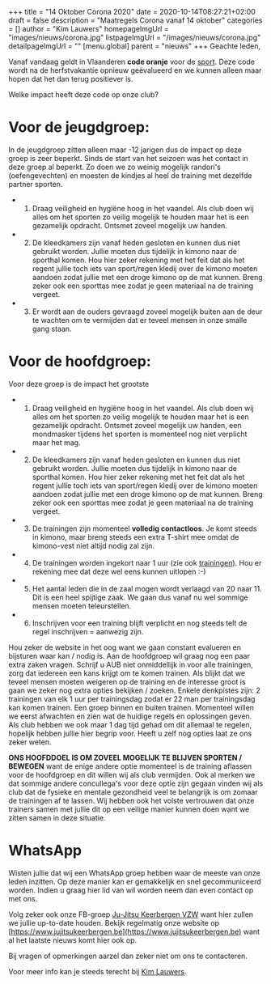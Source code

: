 +++
title = "14 Oktober Corona 2020"
date = 2020-10-14T08:27:21+02:00
draft = false
description = "Maatregels Corona vanaf 14 oktober"
categories = []
author = "Kim Lauwers"
homepageImgUrl = "images/nieuws/corona.jpg"
listpageImgUrl = "/images/nieuws/corona.jpg"
detailpageImgUrl = ""
[menu.global]
    parent = "nieuws"
+++
Geachte leden,

Vanaf vandaag geldt in Vlaanderen **code oranje** voor de [sport](https://www.sport.vlaanderen/sporten-in-tijden-van-corona/). Deze code wordt na de herfstvakantie opnieuw geëvalueerd en we kunnen alleen maar hopen dat het dan terug positiever is.


Welke impact heeft deze code op onze club?

# Voor de jeugdgroep:
In de jeugdgroep zitten alleen maar -12 jarigen dus de impact op deze groep is zeer beperkt. Sinds de start van het seizoen was het contact in deze groep al beperkt. Zo doen we zo weinig mogelijk randori's (oefengevechten) en moesten de kindjes al heel de training met dezelfde partner sporten.

* 1) Draag veiligheid en hygiëne hoog in het vaandel. Als club doen wij alles om het sporten zo veilig mogelijk te houden maar het is een gezamelijk opdracht. Ontsmet zoveel mogelijk uw handen.
* 2) De kleedkamers zijn vanaf heden gesloten en kunnen dus niet gebruikt worden. Jullie moeten dus tijdelijk in kimono naar de sporthal komen. Hou hier zeker rekening met het feit dat als het regent jullie toch iets van sport/regen kledij over de kimono moeten aandoen zodat jullie met een droge kimono op de mat kunnen. Breng zeker ook een sporttas mee zodat je geen materiaal na de training vergeet.
* 3) Er wordt aan de ouders gevraagd zoveel mogelijk buiten aan de deur te wachten om te vermijden dat er teveel mensen in onze smalle gang staan.
 

# Voor de hoofdgroep:
Voor deze groep is de impact het grootste

* 1) Draag veiligheid en hygiëne hoog in het vaandel. Als club doen wij alles om het sporten zo veilig mogelijk te houden maar het is een gezamelijk opdracht. Ontsmet zoveel mogelijk uw handen, een mondmasker tijdens het sporten is momenteel nog niet verplicht maar het mag.
* 2) De kleedkamers zijn vanaf heden gesloten en kunnen dus niet gebruikt worden. Jullie moeten dus tijdelijk in kimono naar de sporthal komen. Hou hier zeker rekening met het feit dat als het regent jullie toch iets van sport/regen kledij over de kimono moeten aandoen zodat jullie met een droge kimono op de mat kunnen. Breng zeker ook een sporttas mee zodat je geen materiaal na de training vergeet.
* 3) De trainingen zijn momenteel **volledig contactloos**. Je komt steeds in kimono, maar breng steeds een extra T-shirt mee omdat de kimono-vest niet altijd nodig zal zijn.
* 4) De trainingen worden ingekort naar 1 uur (zie ook [trainingen](https://www.jujitsukeerbergen.be/trainingen/)). Hou er rekening mee dat deze wel eens kunnen uitlopen :-)
* 5) Het aantal leden die in de zaal mogen wordt verlaagd van 20 naar 11. Dit is een heel spijtige zaak. We gaan dus vanaf nu wel sommige mensen moeten teleurstellen.
* 6) Inschrijven voor een training blijft verplicht en nog steeds telt de regel inschrijven = aanwezig zijn.

Hou zeker de website in het oog want we gaan constant evalueren en bijsturen waar kan / nodig is.
Aan de hoofdgroep wil graag nog een paar extra zaken vragen. Schrijf u AUB niet onmiddellijk in voor alle trainingen, zorg dat iedereen een kans krijgt om te komen trainen.
Als blijkt dat we teveel mensen moeten weigeren op de training en de interesse groot is gaan we zeker nog extra opties bekijken / zoeken. Enkele denkpistes zijn: 2 trainingen van elk 1 uur per trainingsdag zodat er 22 man per trainingsdag kan komen trainen. Een groep binnen en buiten trainen.
Momenteel willen we eerst afwachten en zien wat de huidige regels en oplossingen geven. Als club hebben we ook maar 1 dag tijd gehad om dit allemaal te regelen, hopelijk hebben jullie hier begrip voor.
Heeft u zelf nog opties laat ze ons zeker weten.

**ONS HOOFDDOEL IS OM ZOVEEL MOGELIJK TE BLIJVEN SPORTEN / BEWEGEN** want de enige andere optie momenteel is de training aflassen voor de hoofdgroep en dit willen wij als club vermijden. Ook al merken we dat sommige andere concullega's voor deze optie zijn gegaan vinden wij als club dat de fysieke en mentale gezondheid veel te belangrijk is om zomaar de trainingen af te lassen.
Wij hebben ook het volste vertrouwen dat onze trainers samen met jullie dit op een veilige manier kunnen doen want we zitten samen in deze situatie.

# WhatsApp
Wisten jullie dat wij een WhatsApp groep hebben waar de meeste van onze leden inzitten.
Op deze manier kan er gemakkelijk en snel gecommuniceerd worden.
Indien u graag hier lid van wil worden neem dan even contact op met ons.


Volg zeker ook onze FB-groep [Ju-Jitsu Keerbergen VZW](https://www.facebook.com/groups/357231384348318/) want hier zullen we jullie up-to-date houden. Bekijk regelmatig onze website op [https://www.jujitsukeerbergen.be](https://www.jujitsukeerbergen.be) want al het laatste nieuws komt hier ook op.

Bij vragen of opmerkingen aarzel dan zeker niet om ons te contacteren.

Voor meer info kan je steeds terecht bij [Kim Lauwers](https://www.jujitsukeerbergen.be/trainers/#Kim_Lauwers).